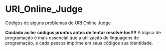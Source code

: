 # URI_Online_Judge
Códigos de alguns problemas do URI Online Judge

**Cuidado ao ler códigos prontos antes de tentar resolvê-los!!!!**
A lógica de programação é mais essencial que a utilização de linguagens de programação, e cada pessoa imprime em seus códigos sua identidade.
